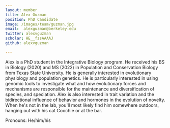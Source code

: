 ```yaml
---
layout: member
title: Alex Guzman
position: PhD Candidate
image: /images/team/guzman.jpg
email:  alexguzman@berkeley.edu
twitter: alexvguzman
scholar: HE__fzsAAAAJ
github: alexvguzman

---
```


Alex is a PhD student in the Integrative Biology program. He received his BS in Biology (2020) and MS (2022) in Population and Conservation Biology from Texas State University. He is generally interested in evolutionary physiology and population genetics. He is particularly interested in using genomic tools to investigate what and how evolutionary forces and mechanisms are responsible for the maintenance and diversification of species, and speciation. Alex is also interested in trait variation and the bidirectional influence of behavior and hormones in the evolution of novelty. When he's not in the lab, you'll most likely find him somewhere outdoors, hanging out with his cat Coochie or at the bar.

Pronouns: He/him/his
